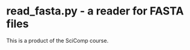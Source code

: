 read_fasta.py - a reader for FASTA files
=========================================

This is a product of the SciComp course.
